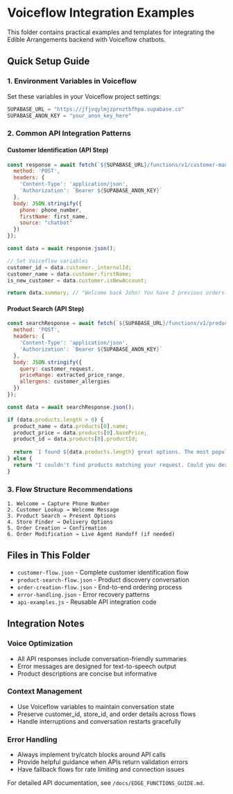 # Voiceflow Integration Examples

This folder contains practical examples and templates for integrating the Edible Arrangements backend with Voiceflow chatbots.

## Quick Setup Guide

### 1. Environment Variables in Voiceflow
Set these variables in your Voiceflow project settings:

```javascript
SUPABASE_URL = "https://jfjvqylmjzprnztbfhpa.supabase.co"
SUPABASE_ANON_KEY = "your_anon_key_here"
```

### 2. Common API Integration Patterns

#### Customer Identification (API Step)
```javascript
const response = await fetch(`${SUPABASE_URL}/functions/v1/customer-management`, {
  method: 'POST',
  headers: {
    'Content-Type': 'application/json',
    'Authorization': `Bearer ${SUPABASE_ANON_KEY}`
  },
  body: JSON.stringify({
    phone: phone_number,
    firstName: first_name,
    source: "chatbot"
  })
});

const data = await response.json();

// Set Voiceflow variables
customer_id = data.customer._internalId;
customer_name = data.customer.firstName;
is_new_customer = data.customer.isNewAccount;

return data.summary; // "Welcome back John! You have 2 previous orders."
```

#### Product Search (API Step)
```javascript
const searchResponse = await fetch(`${SUPABASE_URL}/functions/v1/product-search`, {
  method: 'POST',
  headers: {
    'Content-Type': 'application/json',
    'Authorization': `Bearer ${SUPABASE_ANON_KEY}`
  },
  body: JSON.stringify({
    query: customer_request,
    priceRange: extracted_price_range,
    allergens: customer_allergies
  })
});

const data = await searchResponse.json();

if (data.products.length > 0) {
  product_name = data.products[0].name;
  product_price = data.products[0].basePrice;
  product_id = data.products[0].productId;
  
  return `I found ${data.products.length} great options. The most popular is ${product_name} for ${product_price}.`;
} else {
  return "I couldn't find products matching your request. Could you describe what you're looking for differently?";
}
```

### 3. Flow Structure Recommendations

```
1. Welcome → Capture Phone Number
2. Customer Lookup → Welcome Message
3. Product Search → Present Options
4. Store Finder → Delivery Options
5. Order Creation → Confirmation
6. Order Modification → Live Agent Handoff (if needed)
```

## Files in This Folder

- `customer-flow.json` - Complete customer identification flow
- `product-search-flow.json` - Product discovery conversation
- `order-creation-flow.json` - End-to-end ordering process
- `error-handling.json` - Error recovery patterns
- `api-examples.js` - Reusable API integration code

## Integration Notes

### Voice Optimization
- All API responses include conversation-friendly summaries
- Error messages are designed for text-to-speech output
- Product descriptions are concise but informative

### Context Management
- Use Voiceflow variables to maintain conversation state
- Preserve customer_id, store_id, and order details across flows
- Handle interruptions and conversation restarts gracefully

### Error Handling
- Always implement try/catch blocks around API calls
- Provide helpful guidance when APIs return validation errors
- Have fallback flows for rate limiting and connection issues

For detailed API documentation, see `/docs/EDGE_FUNCTIONS_GUIDE.md`. 